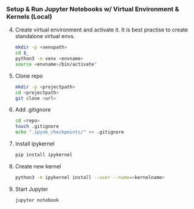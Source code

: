 ### Setup & Run Jupyter Notebooks w/ Virtual Environment & Kernels (Local)

4. Create virtual environment and activate it.
	It is best practise to create standalone virtual envs.
	```bash
 	mkdir -p <venvpath>
 	cd $_
	python3 -m venv <envname>
 	source <envname>/bin/activate"
1. Clone repo
	```bash
	mkdir -p <projectpath>
 	cd <projectpath>
	git clone <url> 
	```
2. Add .gitignore
	```bash
 	cd <repo>
 	touch .gitignore
 	echo ".ipynb_checkpoints/" >> .gitignore
	```
6. Install ipykernel
	```bash
	pip install ipykernel
	```
7. Create new kernel
	```bash
	python3 -m ipykernel install --user --name=<kernelname>	
	```
8. Start Jupyter
	```bash
	jupyter notebook
	```
  
